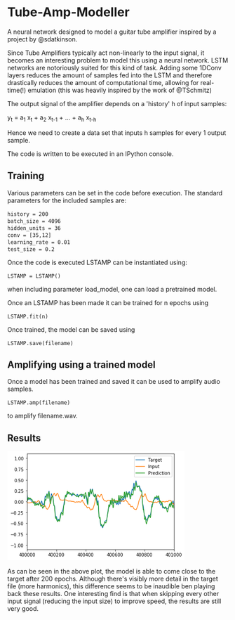 # Tube-Amp-Modeller
A neural network designed to model a guitar tube amplifier inspired by a project by @sdatkinson.

Since Tube Amplifiers typically act non-linearly to the input signal, it becomes an interesting problem to model this using a neural network. LSTM networks are notoriously suited for this kind of task. Adding some 1DConv layers reduces the amount of samples fed into the LSTM and therefore drastically reduces the amount of computational time, allowing for real-time(!) emulation (this was heavily inspired by the work of @TSchmitz)

The output signal of the amplifier depends on a 'history' h of input samples:

y<sub>t</sub> = a<sub>1</sub> x<sub>t</sub> + a<sub>2</sub> x<sub>t-1</sub> + ... + a<sub>h</sub> x<sub>t-h</sub>

Hence we need to create a data set that inputs h samples for every 1 output sample.

The code is written to be executed in an IPython console.

## Training

Various parameters can be set in the code before execution. The standard parameters for the included samples are:
```
history = 200
batch_size = 4096
hidden_units = 36
conv = [35,12]
learning_rate = 0.01
test_size = 0.2
```
Once the code is executed LSTAMP can be instantiated using:
```
LSTAMP = LSTAMP()
```
when including parameter load_model, one can load a pretrained model.

Once an LSTAMP has been made it can be trained for n epochs using
```
LSTAMP.fit(n)
```
Once trained, the model can be saved using
```
LSTAMP.save(filename)
```

## Amplifying using a trained model

Once a model has been trained and saved it can be used to amplify audio samples.
```
LSTAMP.amp(filename)
```
to amplify filename.wav.

## Results
![ResampleTest](plot.png)

As can be seen in the above plot, the model is able to come close to the target after 200 epochs. Although there's visibly more detail in the target file (more harmonics), this difference seems to be inaudible ben playing back these results. One interesting find is that when skipping every other input signal (reducing the input size) to improve speed, the results are still very good.
